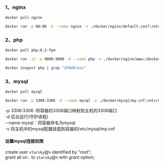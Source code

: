 ### 1、nginx   

```sh
docker pull nginx
```

```sh
docker run -p 80:80 -d --name nginx -v ./docker/nginx/default.conf:/etc/nginx/conf.d/default.conf -v ./docker/nginx/www:/docker/www  --privileged=true nginx
```

### 2、php

```sh
docker pull php:8.2-fpm
```

```sh
docker run -it -p 9000:9000 -d --name php -v ./docker/nginx/www:/docker/www -v ./docker/php/php.ini:/usr/local/etc/php/php.ini --privileged=true php:8.2-fpm
```

```sh
docker inspect php | grep "IPAddress"
```

### 3、mysql

```sh
docker pull mysql
```

```sh
docker run -p 3306:3306 -d --name mysql -v ./docker/mysql/my.cnf:/etc/mysql/my.cnf --privileged=true -e MYSQL_ROOT_PASSWORD=root mysql
```

-p 3306:3306 :将容器的3306端口映射到主机的3306端口   
-d 后台运行(守护进程)   
--name mysql：将容器命名为mysql   
-v 将主机中的mysql配置挂载到容器的/etc/mysql/my.cnf   

#### 设置mysql连接权限
create user `starsky`@`%` identified by "root";   
grant all on *.* to `starsky`@`%` with grant option;   
